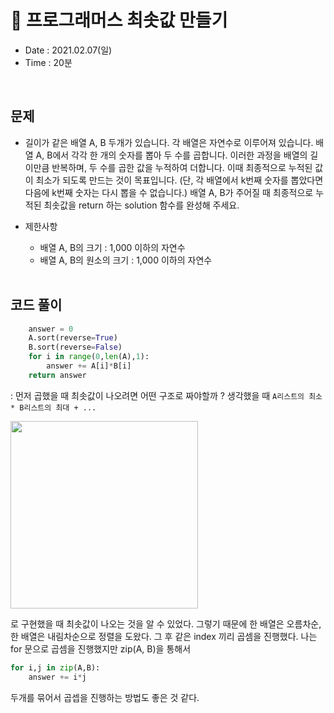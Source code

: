 #  🥧 프로그래머스 최솟값 만들기
- Date : 2021.02.07(일)
- Time : 20분
<br>

## 문제

- 길이가 같은 배열 A, B 두개가 있습니다. 각 배열은 자연수로 이루어져 있습니다.  배열 A, B에서 각각 한 개의 숫자를 뽑아 두 수를 곱합니다. 이러한 과정을 배열의 길이만큼 반복하며, 두 수를 곱한 값을 누적하여 더합니다. 이때 최종적으로 누적된 값이 최소가 되도록 만드는 것이 목표입니다. (단, 각 배열에서 k번째 숫자를 뽑았다면 다음에 k번째 숫자는 다시 뽑을 수 없습니다.) 배열 A, B가 주어질 때 최종적으로 누적된 최솟값을 return 하는 solution 함수를 완성해 주세요.

- 제한사항
    - 배열 A, B의 크기 : 1,000 이하의 자연수
    - 배열 A, B의 원소의 크기 : 1,000 이하의 자연수
<br><br>

## 코드 풀이

```python
    answer = 0
    A.sort(reverse=True)
    B.sort(reverse=False)
    for i in range(0,len(A),1):
        answer += A[i]*B[i]
    return answer
```
: 먼저 곱했을 때 최솟값이 나오려면 어떤 구조로 짜야할까 ? 생각했을 때 ```A리스트의 최소 * B리스트의 최대 + ...```

<img src = "https://user-images.githubusercontent.com/51286963/107144862-57394200-6981-11eb-8415-33282f7a6685.png" width = 300>

로 구현했을 때 최솟값이 나오는 것을 알 수 있었다. 그렇기 때문에 한 배열은 오름차순, 한 배열은 내림차순으로 정렬을 도왔다. 그 후 같은 index 끼리 곱셈을 진행했다. 나는 for 문으로 곱셈을 진행했지만 zip(A, B)을 통해서
``` python
for i,j in zip(A,B):
    answer += i*j
```
두개를 묶어서 곱셉을 진행하는 방법도 좋은 것 같다.
